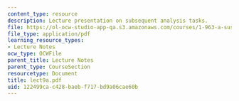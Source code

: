 ```yaml
---
content_type: resource
description: Lecture presentation on subsequent analysis tasks.
file: https://ol-ocw-studio-app-qa.s3.amazonaws.com/courses/1-963-a-sustainable-transportation-plan-for-mit-spring-2007/122499cac428baebf717bd9a06cae60b_lect9a.pdf
file_type: application/pdf
learning_resource_types:
- Lecture Notes
ocw_type: OCWFile
parent_title: Lecture Notes
parent_type: CourseSection
resourcetype: Document
title: lect9a.pdf
uid: 122499ca-c428-baeb-f717-bd9a06cae60b
---
```

